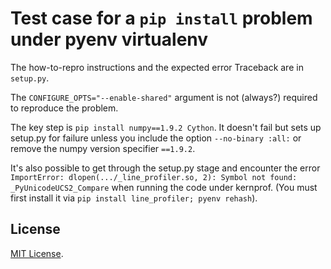 # Test case for a `pip install` problem under pyenv virtualenv

The how-to-repro instructions and the expected error Traceback are in `setup.py`.

The `CONFIGURE_OPTS="--enable-shared"` argument is not (always?) required to reproduce the problem.

The key step is `pip install numpy==1.9.2 Cython`. It doesn't fail but sets up setup.py for failure unless you include the option `--no-binary :all:` or remove the numpy version specifier `==1.9.2`.

It's also possible to get through the setup.py stage and encounter the error `ImportError: dlopen(.../_line_profiler.so, 2): Symbol not found: _PyUnicodeUCS2_Compare` when running the code under kernprof. (You must first install it via `pip install line_profiler; pyenv rehash`).


## License

[MIT License](https://github.com/1fish2/pyenv_test/blob/master/LICENSE.md).
